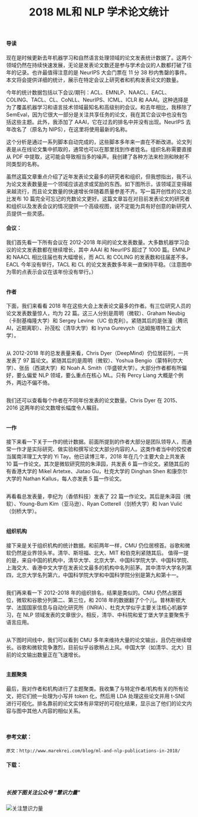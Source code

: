 ﻿---
layout: post
title: 2018 ML和 NLP 学术论文统计
author:  
tags: [ 资讯, 人工智能, 机器学习, 自然语言处理]
excerpt: 今年的统计数据包括以下会议/期刊：ACL、EMNLP、NAACL、EACL、COLING、TACL、CL、CoNLL、NeurIPS、ICML、ICLR 和 AAAI。这种选择是为了覆盖机器学习和语言技术领域最知名和高级别的会议。和去年相比，我移除了 SemEval，因为它很大一部分是关注共享任务的论文，我在其它会议中也没有包括这些主题。此外，我添加了 AAAI，它在过去的排名中并没有出现。NeurIPS 去年改名了（原名为 NIPS），在这里将使用最新的名称。
category:
- 资讯 
image: 
  path: http://www.cnv4.com/images/sasinsider1200x630.png
  width: 1200
  height: 630
comments: true 
keywords: 人工智能, 机器学习, 自然语言处理
---

####  导读


现在是时候更新去年机器学习和自然语言处理领域的论文发表统计数据了。这两个领域仍然在持续快速发展，无论是发表论文数还是参与学术会议的人数都打破了往年的记录。也许最值得注意的是 NeurIPS 大会门票在 11 分 38 秒内售罄的事件。本文将会提供详细的统计，展示在特定会议上研究者和机构发表论文的数量。

今年的统计数据包括以下会议/期刊：ACL、EMNLP、NAACL、EACL、COLING、TACL、CL、CoNLL、NeurIPS、ICML、ICLR 和 AAAI。这种选择是为了覆盖机器学习和语言技术领域最知名和高级别的会议。和去年相比，我移除了 SemEval，因为它很大一部分是关注共享任务的论文，我在其它会议中也没有包括这些主题。此外，我添加了 AAAI，它在过去的排名中并没有出现。NeurIPS 去年改名了（原名为 NIPS），在这里将使用最新的名称。

这个分析是通过一系列脚本自动完成的，这些脚本多年来一直在不断改进。论文列表是从在线论文集中抓取的，通常也可以在那里找到作者姓名。组织名称需要直接从 PDF 中提取，这可能会导致相当多的噪声。我创建了各种方法来检测和映射不同类型的名称。

虽然这篇文章重点介绍了近年发表论文最多的研究者和组织，但我想指出，我不认为论文发表数量是一个领域应该追求或奖励的东西。如下图所示，该领域正变得越来越流行，而且论文数量的快速增长伴随着质量参差不齐。写一篇开创性的论文总比发布 10 篇完全可忘记的充数论文更好。这篇文章旨在对目前发表论文的研究者和组织以及发表会议的情况提供一个高级视图，说不定能为具有好创意的新研究人员提供一些灵感。


#### 会议：


我们首先看一下所有会议在 2012-2018 年间的论文发表数量。大多数机器学习会议的论文发表数都在继续增长，其中 AAAI 和 NeurIPS 超过了 1000 篇。EMNLP 和 NAACL 相比往届也有大幅增长，而 ACL 和 COLING 的发表数和往届差不多。EACL 今年没有举行，TACL 和 CL 的论文发表数多年来一直保持平稳。（注意图中为零的点表示会议在该年份没有举行。）

<img src='/images/mlnlpstat/01.jpg' alt="" class="img-responsive" style="margin:0 auto;"/>


#### 作者


下面，我们来看看 2018 年在这些大会上发表论文最多的作者。有三位研究人员的论文发表数量惊人，均为 22 篇。这三人分别是周明（微软）、Graham Neubig（卡耐基梅隆大学）和 Sergey Levine（UC 伯克利）。紧随其后的是张潼（腾讯 AI，近期离职）、孙茂松（清华大学）和 Iryna Gurevych（达姆施塔特工业大学）。
 
<img src='/images/mlnlpstat/02.jpg' alt="" class="img-responsive" style="margin:0 auto;"/>

从 2012-2018 年的总发表量来看，Chris Dyer（DeepMind）仍位居前列，一共发表了 97 篇论文。紧随其后的是周明（微软）、Yoshua Bengio（蒙特利尔大学）、张岳（西湖大学）和 Noah A. Smith（华盛顿大学）。大部分作者都有所偏好，要么偏爱 NLP 领域，要么重点在核心 ML。只有 Percy Liang 大概是个例外，两边不偏不倚。
 
<img src='/images/mlnlpstat/03.jpg' alt="" class="img-responsive" style="margin:0 auto;"/>

我们还可以查看每个作者在不同年份发表的论文数量。Chris Dyer 在 2015、2016 这两年的论文数增长幅度令人瞩目。

<img src='/images/mlnlpstat/04.jpg' alt="" class="img-responsive" style="margin:0 auto;"/>


#### 一作


接下来看一下关于一作的统计数据。前面所提到的作者大部分是团队领导人，而通常一作才是实际研究、做实验和撰写论文大部分内容的人。这类作者当中的佼佼者当属南洋理工大学的 Yi Tay。他已读博三年，2018 年在几个主要大会上共发表 10 篇一作论文。其次是微软研究院的朱泽园，共发表 6 篇一作论文。紧随其后的有香港大学的 Mikel Artetxe、Jiatao Gu，杜克大学的 Dinghan Shen 和康奈尔大学的 Nathan Kallus，每人亦发表 5 篇一作论文。

<img src='/images/mlnlpstat/05.jpg' alt="" class="img-responsive" style="margin:0 auto;"/>
 
再看看总发表量，李纪为（香侬科技）发表了 22 篇一作论文。其后是朱泽园（微软）、Young-Bum Kim（亚马逊）、Ryan Cotterell（剑桥大学）和 Ivan Vulić（剑桥大学）。

<img src='/images/mlnlpstat/06.jpg' alt="" class="img-responsive" style="margin:0 auto;"/>
 
#### 组织机构


接下来是关于组织机构的统计数据。和前两年一样，CMU 仍位居榜首。谷歌和微软仍然是业界领头羊。清华、斯坦福、北大、MIT 和伯克利紧随其后。
值得一提的是，来自中国的机构中，清华大学、北京大学、中国科学院大学、中国科学院、上海交大、香港中文大学在发表论文最多的机构中名列前茅。其中清华大学名列第四，北京大学名列第六，中国科学院大学和中国科学院分别是第九和第十一。
 
<img src='/images/mlnlpstat/07.jpg' alt="" class="img-responsive" style="margin:0 auto;"/>

我们再来看一下 2012-2018 年的组织排名，结果是类似的。CMU 仍然占据首位，微软和谷歌分列第二、第三位，和 2018 年的数据翻了个个儿。普林斯顿大学、法国国家信息与自动化研究所（INRIA）、杜克大学似乎主要关注核心机器学习，在 NLP 领域发表的文章很少。相反，清华、中科院和爱丁堡大学主要聚焦于语言应用。
 
<img src='/images/mlnlpstat/08.jpg' alt="" class="img-responsive" style="margin:0 auto;"/>

从下图时间线中，我们可以看到 CMU 多年来维持大量的论文输出，且仍在继续增长。谷歌和微软竞争激烈，目前似乎谷歌稍占上风。中国大学（如清华、北大）目前的论文输出数量正在飞速增长。

<img src='/images/mlnlpstat/09.jpg' alt="" class="img-responsive" style="margin:0 auto;"/>


#### 主题聚类


最后，我对作者和机构进行了主题聚类。我收集了与特定作者/机构有关的所有论文，把它们统一处理为小写并 token 化，然后用 LDA 处理这些论文并用 t-SNE 进行可视化。排名靠前的论文实体有非常好的可视化结果，显示出了他们的论文内容与图中其他人内容的相似关系。

<img src='/images/mlnlpstat/10.jpg' alt="" class="img-responsive" style="margin:0 auto;"/>

<img src='/images/mlnlpstat/11.jpg' alt="" class="img-responsive" style="margin:0 auto;"/>


#### 参考文献：

    原文：http://www.marekrei.com/blog/ml-and-nlp-publications-in-2018/


#### 下载：

<br/>

<h5 class="red-text text-center">长按下图关注公众号 "<b>慧识力量</b>"  </h5>

<img src='/images/powertoknow_x.png' alt="关注慧识力量" class="img-responsive" style="margin:0 auto;"/>


